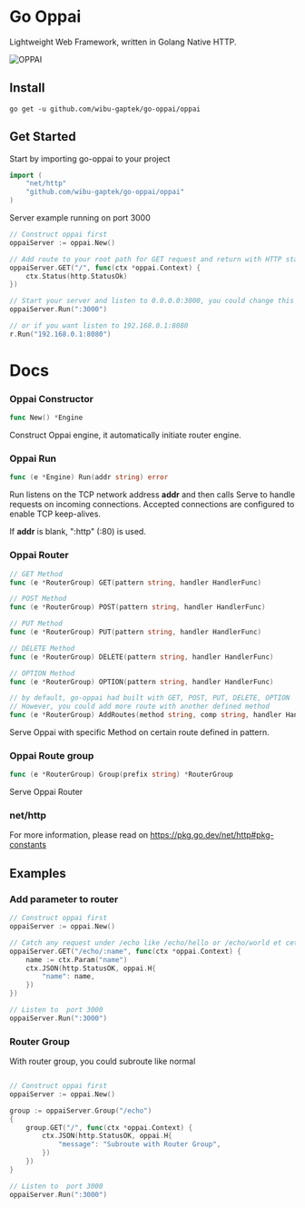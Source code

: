 # Go Oppai

Lightweight Web Framework, written in Golang Native HTTP.

![OPPAI](https://steamuserimages-a.akamaihd.net/ugc/847091252323981832/2D70011394A10CE3D03D1347E1C298FA8F12FBFA/?imw=5000&imh=5000&ima=fit&impolicy=Letterbox&imcolor=#000000&letterbox=false)

## Install

```go get -u github.com/wibu-gaptek/go-oppai/oppai```

## Get Started

Start by importing go-oppai to your project
```go
import (
	"net/http"
	"github.com/wibu-gaptek/go-oppai/oppai"
)
```

Server example running on port 3000
```go
// Construct oppai first
oppaiServer := oppai.New()

// Add route to your root path for GET request and return with HTTP status 200 OK
oppaiServer.GET("/", func(ctx *oppai.Context) {
	ctx.Status(http.StatusOk)
})

// Start your server and listen to 0.0.0.0:3000, you could change this with your desired address
oppaiServer.Run(":3000")

// or if you want listen to 192.168.0.1:8080
r.Run("192.168.0.1:8080")
```

# Docs
### Oppai Constructor
```go
func New() *Engine
```
Construct Oppai engine, it automatically initiate router engine.

### Oppai Run
```go
func (e *Engine) Run(addr string) error
```

Run listens on the TCP network address **addr** and then calls Serve to handle requests on incoming connections. Accepted connections are configured to enable TCP keep-alives.

If **addr** is blank, ":http" (:80) is used. 

### Oppai Router
```go
// GET Method
func (e *RouterGroup) GET(pattern string, handler HandlerFunc)

// POST Method
func (e *RouterGroup) POST(pattern string, handler HandlerFunc)

// PUT Method
func (e *RouterGroup) PUT(pattern string, handler HandlerFunc)

// DELETE Method
func (e *RouterGroup) DELETE(pattern string, handler HandlerFunc)

// OPTION Method
func (e *RouterGroup) OPTION(pattern string, handler HandlerFunc)

// by default, go-oppai had built with GET, POST, PUT, DELETE, OPTION
// However, you could add more route with another defined method
func (e *RouterGroup) AddRoutes(method string, comp string, handler HandlerFunc)
```

Serve Oppai with specific Method on certain route defined in pattern.

### Oppai Route group
```go
func (e *RouterGroup) Group(prefix string) *RouterGroup
```

Serve Oppai Router 

### net/http

For more information, please read on https://pkg.go.dev/net/http#pkg-constants

## Examples

### Add parameter to router
```go
// Construct oppai first
oppaiServer := oppai.New()

// Catch any request under /echo like /echo/hello or /echo/world et cetera
oppaiServer.GET("/echo/:name", func(ctx *oppai.Context) {
	name := ctx.Param("name")
	ctx.JSON(http.StatusOK, oppai.H{
		"name": name,
	})
})

// Listen to  port 3000
oppaiServer.Run(":3000")
```

### Router Group
With router group, you could subroute like  normal
```go

// Construct oppai first
oppaiServer := oppai.New()

group := oppaiServer.Group("/echo")
{
	group.GET("/", func(ctx *oppai.Context) {
		ctx.JSON(http.StatusOK, oppai.H{
			"message": "Subroute with Router Group",
		})
	})
}

// Listen to  port 3000
oppaiServer.Run(":3000")
```
